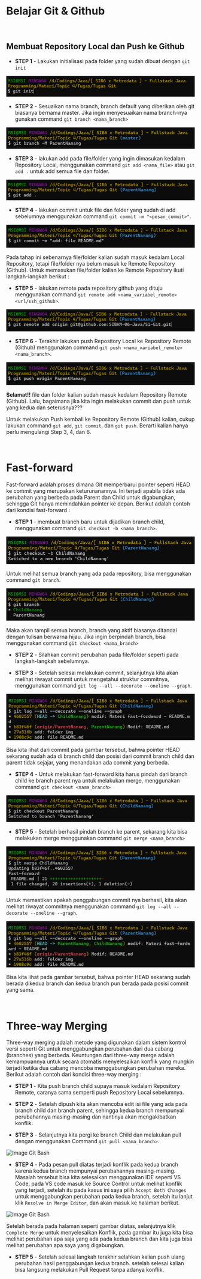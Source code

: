 # Belajar Git & Github
<br>

## Membuat Repository Local dan Push ke Github
- **STEP 1** - Lakukan initialisasi pada folder yang sudah dibuat dengan `git init`

![Image Git Bash](https://github.com/SIBKM-06-Java/S1-Git/blob/ParentNanang/img/Screenshot%20(233).png?raw=true)

- **STEP 2** - Sesuaikan nama branch, branch default yang diberikan oleh git biasanya bernama master. Jika ingin menyesuaikan nama branch-nya gunakan command `git branch <nama_branch>` 

![Image Git Bash](https://github.com/SIBKM-06-Java/S1-Git/blob/ParentNanang/img/Screenshot%20(234).png?raw=true)

- **STEP 3** - lakukan add pada file/folder yang ingin dimasukan kedalam Repository Local, menggunakan command `git add <nama_file>` atau `git add .` untuk add semua file dan folder.

![Image Git Bash](https://github.com/SIBKM-06-Java/S1-Git/blob/ParentNanang/img/Screenshot%20(235).png?raw=true)

- **STEP 4** - lakukan commit untuk file dan folder yang sudah di add sebelumnya menggunakan command `git commit -m "<pesan_commit>"`.

![Image Git Bash](https://github.com/SIBKM-06-Java/S1-Git/blob/ParentNanang/img/Screenshot%20(236).png?raw=true)

Pada tahap ini sebenarnya file/folder kalian sudah masuk kedalam Local Repository, tetapi file/folder nya belum masuk ke Remote Repository (Github). Untuk memasukan file/folder kalian ke Remote Repository ikuti langkah-langkah berikut : 

- **STEP 5** - lakukan remote pada repository github yang dituju menggunakan command `git remote add <nama_variabel_remote> <url/ssh_github>`.

![Image Git Bash](https://github.com/SIBKM-06-Java/S1-Git/blob/ParentNanang/img/Screenshot%20(237).png?raw=true)

- **STEP 6** - Terakhir lakukan push Repository Local ke Repository Remote (Github) menggunakan command `git push <nama_variabel_remote> <nama_branch>`.

![Image Git Bash](https://github.com/SIBKM-06-Java/S1-Git/blob/ParentNanang/img/Screenshot%20(238).png?raw=true)

**Selamat!!** file dan folder kalian sudah masuk kedalam Repository Remote (Github). Lalu, bagaimana jika kita ingin melakukan commit dan push untuk yang kedua dan seterusnya???

Untuk melakukan Push kembali ke Repository Remote (Github) kalian, cukup lakukan command `git add`, `git commit`, dan `git push`. Berarti kalian hanya perlu mengulangi Step 3, 4, dan 6. 

<br>

# Fast-forward
Fast-forward adalah proses dimana Git memperbarui pointer seperti HEAD ke commit yang merupakan keturunanannya. Ini terjadi apabila tidak ada perubahan yang berbeda pada Parent dan Child untuk digabungkan, sehingga Git hanya memindahkan pointer ke depan. Berikut adalah contoh dari kondisi fast-forward : 

- **STEP 1** - membuat branch baru untuk dijadikan branch child, menggunakan command `git checkout -b <nama_branch>`.

![Image Git Bash](https://github.com/SIBKM-06-Java/S1-Git/blob/ParentNanang/img/Screenshot%20(239).png?raw=true)

Untuk melihat semua branch yang ada pada repository, bisa menggunakan command `git branch`.

![Image Git Bash](https://github.com/SIBKM-06-Java/S1-Git/blob/ParentNanang/img/Screenshot%20(240).png?raw=true)

Maka akan tampil semua branch, branch yang aktif biasanya ditandai dengan tulisan berwarna hijau. Jika ingin berpindah branch, bisa menggunakan command `git checkout <nama_branch>`

- **STEP 2** - Silahkan commit perubahan pada file/folder seperti pada langkah-langkah sebelumnya.

- **STEP 3** - Setelah selesai melakukan commit, selanjutnya kita akan melihat riwayat commit untuk mengetahui struktur commitnya, menggunakan command `git log --all --decorate --oneline --graph`.

![Image Git Bash](https://github.com/SIBKM-06-Java/S1-Git/blob/ParentNanang/img/Screenshot%20(241).png?raw=true)

Bisa kita lihat dari commit pada gambar tersebut, bahwa pointer HEAD sekarang sudah ada di branch child dan posisi dari commit branch child dan parent tidak sejajar, yang menandakan ada commit yang berbeda.

- **STEP 4** - Untuk melakukan fast-forward kita harus pindah dari branch child ke branch parent nya untuk melakukan merge, menggunakan command `git checkout <nama_branch>`

![Image Git Bash](https://github.com/SIBKM-06-Java/S1-Git/blob/ParentNanang/img/Screenshot%20(242a).png?raw=true)

- **STEP 5** - Setelah berhasil pindah branch ke parent, sekarang kita bisa melakukan merge menggunakan command `git merge <nama_branch>`

![Image Git Bash](https://github.com/SIBKM-06-Java/S1-Git/blob/ParentNanang/img/Screenshot%20(242).png?raw=true)

Untuk memastikan apakah penggabungan commit nya berhasil, kita akan melihat riwayat commitnya menggunakan command `git log --all --decorate --oneline --graph`.

![Image Git Bash](https://github.com/SIBKM-06-Java/S1-Git/blob/ParentNanang/img/Screenshot%20(243).png?raw=true)

Bisa kita lihat pada gambar tersebut, bahwa pointer HEAD sekarang sudah berada dikedua branch dan kedua branch pun berada pada posisi commit yang sama. 

<br>

# Three-way Merging
Three-way merging adalah metode yang digunakan dalam sistem kontrol versi seperti Git untuk menggabungkan perubahan dari dua cabang (branches) yang berbeda. Keuntungan dari three-way merge adalah kemampuannya untuk secara otomatis menyelesaikan konflik yang mungkin terjadi ketika dua cabang mencoba menggabungkan perubahan mereka. Berikut adalah contoh dari kondisi three-way merging :

- **STEP 1** - Kita push branch child supaya masuk kedalam Repository Remote, caranya sama semperti push Repository Local sebelumnya.

- **STEP 2** - Setelah dipush kita akan mencoba edit isi file yang ada pada branch child dan branch parent, sehingga kedua branch mempunyai perubahannya masing-masing dan nantinya akan mengakibatkan konflik.

- **STEP 3** - Selanjutnya kita pergi ke branch Child dan melakukan pull dengan menggunakan Command `git pull <nama_branch>`.

![Image Git Bash](?raw=true)

- **STEP 4** - Pada pesan pull diatas terjadi konflik pada kedua branch karena kedua branch mempunyai perubahannya masing-masing. Masalah tersebut bisa kita selesaikan menggunakan IDE seperti VS Code, pada VS code masuk ke Source Control untuk melihat konflik yang terjadi, setelah itu pada kasus ini saya pilih `Accept Both Changes` untuk menggabungkan perubahan pada kedua branch, setelah itu lanjut klik `Resolve in Merge Editor`, dan akan masuk ke halaman berikut.

![Image Git Bash](?raw=true)

Setelah berada pada halaman seperti gambar diatas, selanjutnya klik `Complete Merge` untuk menyelesaikan Konflik, pada gambar itu juga kita bisa melihat perubahan apa saja yang ada pada kedua branch dan kita juga bisa melihat perubahan apa saya yang digabungkan.

- **STEP 5** - Setelah selesai langkah terakhir selahkan kalian push ulang perubahan hasil penggabungan kedua branch. setelah selesai kalian bisa langsung melakukan Pull Request tanpa adanya konflik. 


